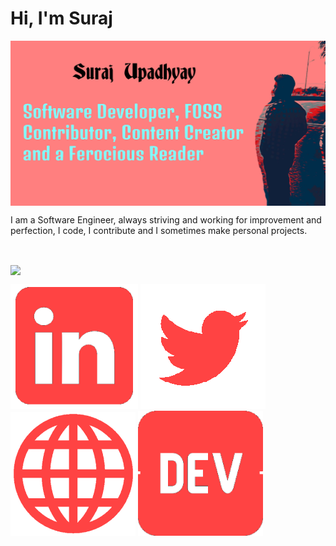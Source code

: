# Hi, I'm Suraj

<a href="https://www.buymeacoffee.com/surajupadhyay" target="_blank"><img align="center" alt="Suraj's Introduction Header" src="https://github.com/MrSquanchee/MrSquanchee/blob/master/Github%20Page%20Header.png"></a>

<p>I am a Software Engineer, always striving and working for improvement and perfection, I code, I contribute and I sometimes make personal projects.</p>
</br>

<a align="center" href="https://www.buymeacoffee.com/surajupadhyay"><img align="center" src="https://img.buymeacoffee.com/button-api/?text=Support my work here&emoji=👍&slug=surajupadhyay&button_colour=FF5F5F&font_colour=ffffff&font_family=Cookie&outline_colour=000000&coffee_colour=FFDD00"></a>

<a href="https://www.linkedin.com/in/surajupadhyay009/" target="_blank"><img src="https://github.com/MrSquanchee/MrSquanchee/blob/master/LinkedInIcon.png" alt="LinkedIn Logo"></a>
<a href="https://twitter.com/SurajUpadhyay0" target="_blank"><img src="https://github.com/MrSquanchee/MrSquanchee/blob/master/TwitterLogo.png" alt="Twitter Logo"></a>
<a href="surajupadhyay.com" target="_blank"><img src="https://github.com/MrSquanchee/MrSquanchee/blob/master/wwwIcon.png" alt="WWW Icon"></a>
<a href="https://dev.to/mrsquanchee" target="_blank"><img src="https://github.com/MrSquanchee/MrSquanchee/blob/master/dev.png" alt="Dev.to Logo"></a>
